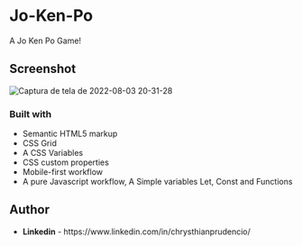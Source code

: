 # Jo-Ken-Po

A Jo Ken Po Game!

## Screenshot

![Captura de tela de 2022-08-03 20-31-28](https://user-images.githubusercontent.com/97757463/182730285-9837fec0-53e0-46db-81a9-cd5db33028b0.png)


### Built with

<ul>
  <li>Semantic HTML5 markup</li>
  <li>CSS Grid</li>
  <li>A CSS Variables</li>
  <Li>CSS custom properties</li>
  <li>Mobile-first workflow</li>
  <li>A pure Javascript workflow, A Simple variables Let, Const and Functions</li>
</ul>

## Author

  <ul>
    <li><strong>Linkedin</strong> - https://www.linkedin.com/in/chrysthianprudencio/ </li>
  </ul>
